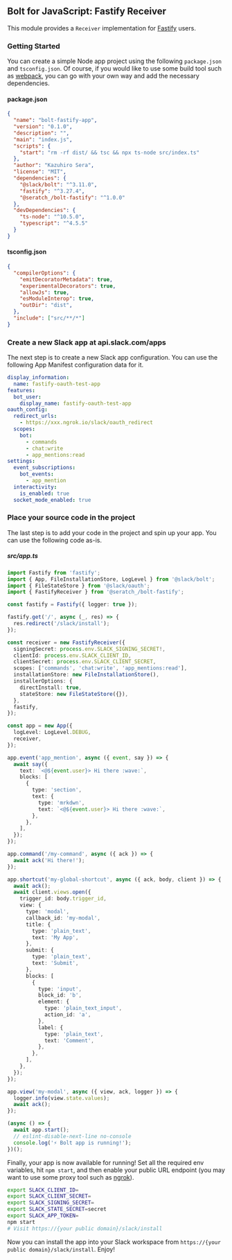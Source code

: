 ## Bolt for JavaScript: Fastify Receiver

This module provides a `Receiver` implementation for [Fastify](https://www.fastify.io/) users.

### Getting Started

You can create a simple Node app project using the following `package.json` and `tsconfig.json`. Of course, if you would like to use some build tool such as [webpack](https://webpack.js.org/), you can go with your own way and add the necessary dependencies.

#### package.json

```json
{
  "name": "bolt-fastify-app",
  "version": "0.1.0",
  "description": "",
  "main": "index.js",
  "scripts": {
    "start": "rm -rf dist/ && tsc && npx ts-node src/index.ts"
  },
  "author": "Kazuhiro Sera",
  "license": "MIT",
  "dependencies": {
    "@slack/bolt": "^3.11.0",
    "fastify": "^3.27.4",
    "@seratch_/bolt-fastify": "^1.0.0"
  },
  "devDependencies": {
    "ts-node": "^10.5.0",
    "typescript": "^4.5.5"
  }
}
```

#### tsconfig.json

```json
{
  "compilerOptions": {
    "emitDecoratorMetadata": true,
    "experimentalDecorators": true,
    "allowJs": true,
    "esModuleInterop": true,
    "outDir": "dist",
  },
  "include": ["src/**/*"]
}
```

### Create a new Slack app at api.slack.com/apps

The next step is to create a new Slack app configuration. You can use the following App Manifest configuration data for it.

```yaml
display_information:
  name: fastify-oauth-test-app
features:
  bot_user:
    display_name: fastify-oauth-test-app
oauth_config:
  redirect_urls:
    - https://xxx.ngrok.io/slack/oauth_redirect
  scopes:
    bot:
      - commands
      - chat:write
      - app_mentions:read
settings:
  event_subscriptions:
    bot_events:
      - app_mention
  interactivity:
    is_enabled: true
  socket_mode_enabled: true
```

### Place your source code in the project

The last step is to add your code in the project and spin up your app. You can use the following code as-is.

##### src/app.ts

```typescript
import Fastify from 'fastify';
import { App, FileInstallationStore, LogLevel } from '@slack/bolt';
import { FileStateStore } from '@slack/oauth';
import { FastifyReceiver } from '@seratch_/bolt-fastify';

const fastify = Fastify({ logger: true });

fastify.get('/', async (_, res) => {
  res.redirect('/slack/install');
});

const receiver = new FastifyReceiver({
  signingSecret: process.env.SLACK_SIGNING_SECRET!,
  clientId: process.env.SLACK_CLIENT_ID,
  clientSecret: process.env.SLACK_CLIENT_SECRET,
  scopes: ['commands', 'chat:write', 'app_mentions:read'],
  installationStore: new FileInstallationStore(),
  installerOptions: {
    directInstall: true,
    stateStore: new FileStateStore({}),
  },
  fastify,
});

const app = new App({
  logLevel: LogLevel.DEBUG,
  receiver,
});

app.event('app_mention', async ({ event, say }) => {
  await say({
    text: `<@${event.user}> Hi there :wave:`,
    blocks: [
      {
        type: 'section',
        text: {
          type: 'mrkdwn',
          text: `<@${event.user}> Hi there :wave:`,
        },
      },
    ],
  });
});

app.command('/my-command', async ({ ack }) => {
  await ack('Hi there!');
});

app.shortcut('my-global-shortcut', async ({ ack, body, client }) => {
  await ack();
  await client.views.open({
    trigger_id: body.trigger_id,
    view: {
      type: 'modal',
      callback_id: 'my-modal',
      title: {
        type: 'plain_text',
        text: 'My App',
      },
      submit: {
        type: 'plain_text',
        text: 'Submit',
      },
      blocks: [
        {
          type: 'input',
          block_id: 'b',
          element: {
            type: 'plain_text_input',
            action_id: 'a',
          },
          label: {
            type: 'plain_text',
            text: 'Comment',
          },
        },
      ],
    },
  });
});

app.view('my-modal', async ({ view, ack, logger }) => {
  logger.info(view.state.values);
  await ack();
});

(async () => {
  await app.start();
  // eslint-disable-next-line no-console
  console.log('⚡️ Bolt app is running!');
})();
```

Finally, your app is now available for running! Set all the required env variables, hit `npm start`, and then enable your public URL endpoint (you may want to use some proxy tool such as [ngrok](https://ngrok.com/)).

```bash
export SLACK_CLIENT_ID=
export SLACK_CLIENT_SECRET=
export SLACK_SIGNING_SECRET=
export SLACK_STATE_SECRET=secret
export SLACK_APP_TOKEN=
npm start
# Visit https://{your public domain}/slack/install
```

Now you can install the app into your Slack workspace from `https://{your public domain}/slack/install`. Enjoy!
